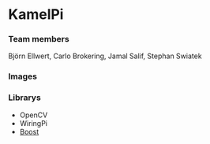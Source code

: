 # KamelPi

### Team members 

Björn Ellwert, 
Carlo Brokering, 
Jamal Salif, 
Stephan Swiatek

### Images

### Librarys

- OpenCV
- WiringPi
- [Boost](https://www.boost.org/doc/libs/1_70_0/more/getting_started/unix-variants.html)
